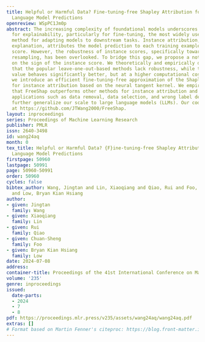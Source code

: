 ```yaml
---
title: Helpful or Harmful Data? Fine-tuning-free Shapley Attribution for Explaining
  Language Model Predictions
openreview: WSpPC1Jm0p
abstract: The increasing complexity of foundational models underscores the necessity
  for explainability, particularly for fine-tuning, the most widely used training
  method for adapting models to downstream tasks. Instance attribution, one type of
  explanation, attributes the model prediction to each training example by an instance
  score. However, the robustness of instance scores, specifically towards dataset
  resampling, has been overlooked. To bridge this gap, we propose a notion of robustness
  on the sign of the instance score. We theoretically and empirically demonstrate
  that the popular leave-one-out-based methods lack robustness, while the Shapley
  value behaves significantly better, but at a higher computational cost. Accordingly,
  we introduce an efficient fine-tuning-free approximation of the Shapley value (FreeShap)
  for instance attribution based on the neural tangent kernel. We empirically demonstrate
  that FreeShap outperforms other methods for instance attribution and other data-centric
  applications such as data removal, data selection, and wrong label detection, and
  further generalize our scale to large language models (LLMs). Our code is available
  at https://github.com/JTWang2000/FreeShap.
layout: inproceedings
series: Proceedings of Machine Learning Research
publisher: PMLR
issn: 2640-3498
id: wang24aq
month: 0
tex_title: Helpful or Harmful Data? {F}ine-tuning-free Shapley Attribution for Explaining
  Language Model Predictions
firstpage: 50960
lastpage: 50991
page: 50960-50991
order: 50960
cycles: false
bibtex_author: Wang, Jingtan and Lin, Xiaoqiang and Qiao, Rui and Foo, Chuan-Sheng
  and Low, Bryan Kian Hsiang
author:
- given: Jingtan
  family: Wang
- given: Xiaoqiang
  family: Lin
- given: Rui
  family: Qiao
- given: Chuan-Sheng
  family: Foo
- given: Bryan Kian Hsiang
  family: Low
date: 2024-07-08
address:
container-title: Proceedings of the 41st International Conference on Machine Learning
volume: '235'
genre: inproceedings
issued:
  date-parts:
  - 2024
  - 7
  - 8
pdf: https://proceedings.mlr.press/v235/assets/wang24aq/wang24aq.pdf
extras: []
# Format based on Martin Fenner's citeproc: https://blog.front-matter.io/posts/citeproc-yaml-for-bibliographies/
---
```

